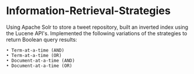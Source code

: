 # Information-Retrieval-Strategies

Using Apache Solr to store a tweet repository, built an inverted index using the Lucene API's. Implemented the following variations of the strategies to return Boolean query results:

    • Term-at-a-time (AND)
    • Term-at-a-time (OR)
    • Document-at-a-time (AND)
    • Document-at-a-time (OR)
